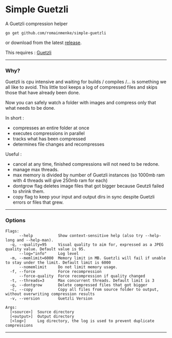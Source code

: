 # Simple Guetzli

A Guetzli compression helper

`go get github.com/romainmenke/simple-guetzli`

or download from the latest [release](https://github.com/romainmenke/simple-guetzli/releases).

This requires : [Guetzli](https://github.com/google/guetzli)

---

### Why?

Guetzli is cpu intensive and waiting for builds / compiles /... is something we all like to avoid.
This little tool keeps a log of compressed files and skips those that have already been done.

Now you can safely watch a folder with images and compress only that what needs to be done.


In short :

- compresses an entire folder at once
- executes compressions in parallel
- tracks what has been compressed
- determines file changes and recompresses

Useful :

- cancel at any time, finished compressions will not need to be redone.
- manage max threads.
- max memory is divided by number of Guetzli instances (so 1000mb ram with 4 threads will give 250mb ram for each)
- dontgrow flag deletes image files that got bigger because Geutzli failed to shrink them.
- copy flag to keep your input and output dirs in sync despite Guetzli errors or files that grew.

---

### Options

```
Flags:
      --help           Show context-sensitive help (also try --help-long and --help-man).
  -q, --quality=95     Visual quality to aim for, expressed as a JPEG quality value. Default value is 95.
      --log="info"     Log level
  -m, --memlimit=6000  Memory limit in MB. Guetzli will fail if unable to stay under the limit. Default limit is 6000
      --nomemlimit     Do not limit memory usage.
  -f, --force          Force recompression
      --force-quality  Force recompression if quality changed
  -t, --threads=3      Max concurrent threads. Default limit is 3
  -g, --dontgrow       Delete compressed files that got bigger
  -c, --copy           Copy all files from source folder to output, without overwriting compression results
  -v, --version        Guetzli Version

Args:
  [<source>]  Source directory
  [<output>]  Output directory
  [<log>]     Log directory, the log is used to prevent duplicate compressions
```

---
